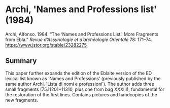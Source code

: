 # Archi, 'Names and Professions list' (1984)

Archi, Alfonso. 1984. “The ‘Names and Professions List’: More Fragments from Ebla.” *Revue d’Assyriologie et d’archéologie Orientale* 78: 171–74. https://www.jstor.org/stable/23282275

## Summary

This paper further expands the edition of the Eblaite version of the ED lexical list known as ‘Names and Professions’ (previously published by the same author Archi, 'Lista di nomi e professioni'). The author adds three small fragments (75.11201+11310, plus one from bag XXXIII), fundamental for the restoration of the first lines. Contains pictures and handcopies of the new fragments.
